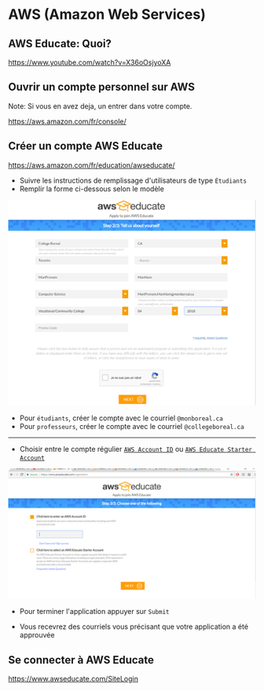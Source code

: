# AWS (Amazon Web Services)


## AWS Educate: Quoi?

https://www.youtube.com/watch?v=X36oOsjyoXA

## Ouvrir un compte personnel sur AWS 

Note: Si vous en avez deja, un entrer dans votre compte.

https://aws.amazon.com/fr/console/

## Créer un compte AWS Educate

https://aws.amazon.com/fr/education/awseducate/

* Suivre les instructions de remplissage d'utilisateurs de type `Étudiants`  
* Remplir la forme ci-dessous selon le modèle

![alt tag](images/AWSEducateForm.png)

* Pour `étudiants`, créer le compte avec le courriel `@monboreal.ca`  
* Pour `professeurs`, créer le compte avec le courriel `@collegeboreal.ca`  

---

* Choisir entre le compte régulier [`AWS Account ID`](account) ou [`AWS Educate Starter Account`](starter) 

![alt tag](images/aws.PNG)

* Pour terminer l'application appuyer sur `Submit`

* Vous recevrez des courriels vous précisant que votre application a été approuvée

## Se connecter à AWS Educate

https://www.awseducate.com/SiteLogin

